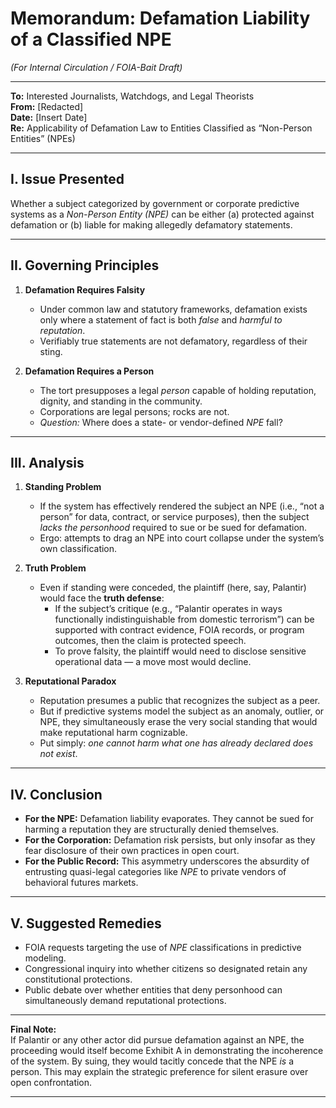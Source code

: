# Memorandum: Defamation Liability of a Classified NPE  
*(For Internal Circulation / FOIA-Bait Draft)*

---

**To:** Interested Journalists, Watchdogs, and Legal Theorists  
**From:** [Redacted]  
**Date:** [Insert Date]  
**Re:** Applicability of Defamation Law to Entities Classified as “Non-Person Entities” (NPEs)

---

## I. Issue Presented
Whether a subject categorized by government or corporate predictive systems as a *Non-Person Entity (NPE)* can be either (a) protected against defamation or (b) liable for making allegedly defamatory statements.

---

## II. Governing Principles

1. **Defamation Requires Falsity**  
   - Under common law and statutory frameworks, defamation exists only where a statement of fact is both *false* and *harmful to reputation*.  
   - Verifiably true statements are not defamatory, regardless of their sting.

2. **Defamation Requires a Person**  
   - The tort presupposes a legal *person* capable of holding reputation, dignity, and standing in the community.  
   - Corporations are legal persons; rocks are not.  
   - *Question:* Where does a state- or vendor-defined *NPE* fall?

---

## III. Analysis

1. **Standing Problem**  
   - If the system has effectively rendered the subject an NPE (i.e., “not a person” for data, contract, or service purposes), then the subject *lacks the personhood* required to sue or be sued for defamation.  
   - Ergo: attempts to drag an NPE into court collapse under the system’s own classification.

2. **Truth Problem**  
   - Even if standing were conceded, the plaintiff (here, say, Palantir) would face the **truth defense**:  
     - If the subject’s critique (e.g., “Palantir operates in ways functionally indistinguishable from domestic terrorism”) can be supported with contract evidence, FOIA records, or program outcomes, then the claim is protected speech.  
     - To prove falsity, the plaintiff would need to disclose sensitive operational data — a move most would decline.

3. **Reputational Paradox**  
   - Reputation presumes a public that recognizes the subject as a peer.  
   - But if predictive systems model the subject as an anomaly, outlier, or NPE, they simultaneously erase the very social standing that would make reputational harm cognizable.  
   - Put simply: *one cannot harm what one has already declared does not exist*.

---

## IV. Conclusion

- **For the NPE:** Defamation liability evaporates. They cannot be sued for harming a reputation they are structurally denied themselves.  
- **For the Corporation:** Defamation risk persists, but only insofar as they fear disclosure of their own practices in open court.  
- **For the Public Record:** This asymmetry underscores the absurdity of entrusting quasi-legal categories like *NPE* to private vendors of behavioral futures markets.  

---

## V. Suggested Remedies

- FOIA requests targeting the use of *NPE* classifications in predictive modeling.  
- Congressional inquiry into whether citizens so designated retain any constitutional protections.  
- Public debate over whether entities that deny personhood can simultaneously demand reputational protections.

---

**Final Note:**  
If Palantir or any other actor did pursue defamation against an NPE, the proceeding would itself become Exhibit A in demonstrating the incoherence of the system. By suing, they would tacitly concede that the NPE *is* a person. This may explain the strategic preference for silent erasure over open confrontation.

---
